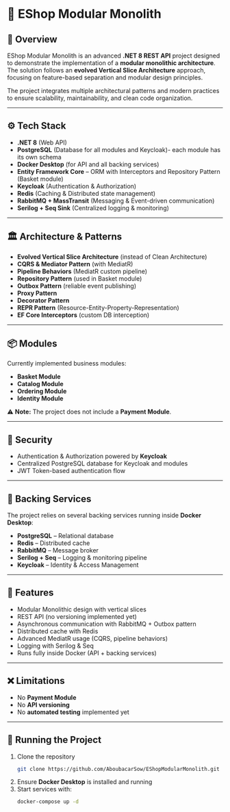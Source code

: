 # 🛒 EShop Modular Monolith

## 📌 Overview
EShop Modular Monolith is an advanced **.NET 8 REST API** project designed to demonstrate the implementation of a **modular monolithic architecture**.  
The solution follows an **evolved Vertical Slice Architecture** approach, focusing on feature-based separation and modular design principles.  

The project integrates multiple architectural patterns and modern practices to ensure scalability, maintainability, and clean code organization.

---

## ⚙️ Tech Stack
- **.NET 8** (Web API)
- **PostgreSQL** (Database for all modules and Keycloak)- each module has its own schema
- **Docker Desktop** (for API and all backing services)
- **Entity Framework Core** – ORM with Interceptors and Repository Pattern (Basket module)
- **Keycloak** (Authentication & Authorization)
- **Redis** (Caching & Distributed state management)
- **RabbitMQ + MassTransit**  (Messaging & Event-driven communication)
- **Serilog + Seq Sink** (Centralized logging & monitoring)

---

## 🏛️ Architecture & Patterns
- **Evolved Vertical Slice Architecture** (instead of Clean Architecture)
- **CQRS & Mediator Pattern** (with MediatR)
- **Pipeline Behaviors** (MediatR custom pipeline)
- **Repository Pattern** (used in Basket module)
- **Outbox Pattern** (reliable event publishing)
- **Proxy Pattern**
- **Decorator Pattern**
- **REPR Pattern** (Resource-Entity-Property-Representation)
- **EF Core Interceptors** (custom DB interception)

---

## 📦 Modules
Currently implemented business modules:
- **Basket Module**
- **Catalog Module**
- **Ordering Module**
- **Identity Module**

⚠️ **Note:** The project does not include a **Payment Module**.

---

## 🔑 Security
- Authentication & Authorization powered by **Keycloak**
- Centralized PostgreSQL database for Keycloak and modules
- JWT Token-based authentication flow 

---

## 📡 Backing Services
The project relies on several backing services running inside **Docker Desktop**:

- **PostgreSQL** – Relational database  
- **Redis** – Distributed cache  
- **RabbitMQ** – Message broker  
- **Serilog + Seq** – Logging & monitoring pipeline  
- **Keycloak** – Identity & Access Management  

---

## 🚀 Features
- Modular Monolithic design with vertical slices
- REST API (no versioning implemented yet)
- Asynchronous communication with RabbitMQ + Outbox pattern
- Distributed cache with Redis
- Advanced MediatR usage (CQRS, pipeline behaviors)
- Logging with Serilog & Seq
- Runs fully inside Docker (API + backing services)

---

## ❌ Limitations
- No **Payment Module**
- No **API versioning**
- No **automated testing** implemented yet

---

## 🐳 Running the Project
1. Clone the repository  
   ```bash
   git clone https://github.com/AboubacarSow/EShopModularMonolith.git
2. Ensure **Docker Desktop** is installed and running  
3. Start services with:  
   ```bash
   docker-compose up -d
